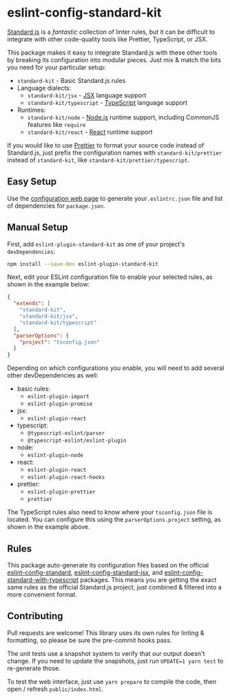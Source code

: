 # eslint-config-standard-kit

[Standard.js](https://standardjs.com) is a _fantastic_ collection of linter rules, but it can be difficult to integrate with other code-quality tools like Prettier, TypeScript, or JSX.

This package makes it easy to integrate Standard.js with these other tools by breaking its configuration into modular pieces. Just mix & match the bits you need for your particular setup:

- `standard-kit` - Basic Standard.js rules
- Language dialects:
  - `standard-kit/jsx` - [JSX](https://reactjs.org/docs/introducing-jsx.html) language support
  - `standard-kit/typescript` - [TypeScript](https://typescriptlang.org) language support
- Runtimes:
  - `standard-kit/node` - [Node.js](https://nodejs.org/) runtime support, including CommonJS features like `require`
  - `standard-kit/react` - [React](https://reactjs.org) runtime support

If you would like to use [Prettier](https://prettier.io/) to format your source code instead of Standard.js, just prefix the configuration names with `standard-kit/prettier` instead of `standard-kit`, like `standard-kit/prettier/typescript`.

## Easy Setup

Use the [configuration web page](https://www.swansontec.com/eslint-config-standard-kit/) to generate your`.eslintrc.json` file and list of dependencies for `package.json`.

## Manual Setup

First, add `eslint-plugin-standard-kit` as one of your project's `devDependencies`:

```sh
npm install --save-dev eslint-plugin-standard-kit
```

Next, edit your ESLint configuration file to enable your selected rules, as shown in the example below:

```json
{
  "extends": [
    "standard-kit",
    "standard-kit/jsx",
    "standard-kit/typescript"
  ],
  "parserOptions": {
    "project": "tsconfig.json"
  }
}
```

Depending on which configurations you enable, you will need to add several other devDependencies as well:

- basic rules:
  - `eslint-plugin-import`
  - `eslint-plugin-promise`
- jsx:
  - `eslint-plugin-react`
- typescript:
  - `@typescript-eslint/parser`
  - `@typescript-eslint/eslint-plugin`
- node:
  - `eslint-plugin-node`
- react:
  - `eslint-plugin-react`
  - `eslint-plugin-react-hooks`
- prettier:
  - `eslint-plugin-prettier`
  - `prettier`

The TypeScript rules also need to know where your `tsconfig.json` file is located. You can configure this using the `parserOptions.project` setting, as shown in the example above.

## Rules

This package auto-generate its configuration files based on the official [eslint-config-standard](https://github.com/standard/eslint-config-standard), [eslint-config-standard-jsx](https://github.com/standard/eslint-config-standard-jsx), and [eslint-config-standard-with-typescript](https://github.com/standard/eslint-config-standard-with-typescript) packages. This means you are getting the exact same rules as the official Standard.js project, just combined & filtered into a more convenient format.

## Contributing

Pull requests are welcome! This library uses its own rules for linting & formatting, so please be sure the pre-commit hooks pass.

The unit tests use a snapshot system to verify that our output doesn't change. If you need to update the snapshots, just run `UPDATE=1 yarn test` to re-generate those.

To test the web interface, just use `yarn prepare` to compile the code, then open / refresh `public/index.html`.
